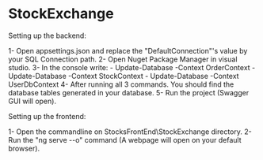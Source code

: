 # StockExchange
 
Setting up the backend:

1- Open appsettings.json and replace the "DefaultConnection"'s value by your SQL Connection path.
2- Open Nuget Package Manager in visual studio.
3- In the console write:
     -  Update-Database -Context OrderContext
     -  Update-Database -Context StockContext
     -  Update-Database -Context UserDbContext
4- After running all 3 commands. You should find the database tables generated in your database.
5- Run the project  (Swagger GUI will open).


Setting up the frontend:

1- Open the commandline on StocksFrontEnd\StockExchange directory.
2- Run the "ng serve --o" command (A webpage will open on your default browser).
